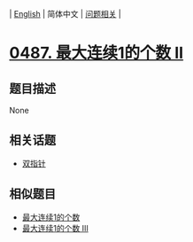 
| [English](README_EN.md) | 简体中文 | [问题相关](QUESTION.md) |
# [0487. 最大连续1的个数 II](https://leetcode-cn.com/problems/max-consecutive-ones-ii/)
## 题目描述
None
## 相关话题
- [双指针](https://leetcode-cn.com/tag/two-pointers)
## 相似题目
- [最大连续1的个数](../0485/README.md)
- [最大连续1的个数 III](../1004/README.md)
